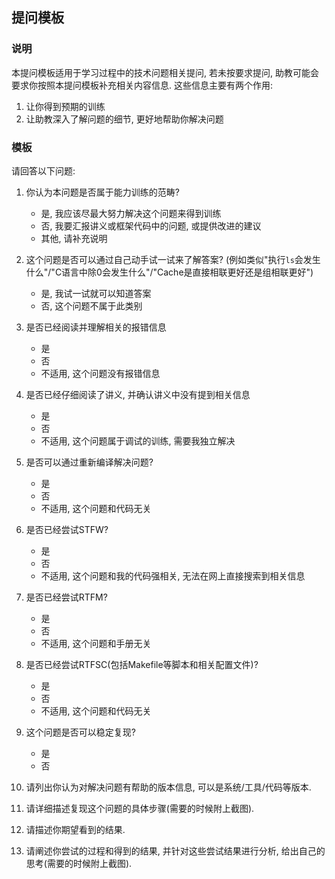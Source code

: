 ## 提问模板

### 说明

本提问模板适用于学习过程中的技术问题相关提问, 若未按要求提问, 助教可能会要求你按照本提问模板补充相关内容信息.
这些信息主要有两个作用:
1. 让你得到预期的训练
1. 让助教深入了解问题的细节, 更好地帮助你解决问题

### 模板

请回答以下问题:

1. 你认为本问题是否属于能力训练的范畴?
   * 是, 我应该尽最大努力解决这个问题来得到训练
   * 否, 我要汇报讲义或框架代码中的问题, 或提供改进的建议
   * 其他, 请补充说明

1. 这个问题是否可以通过自己动手试一试来了解答案?
(例如类似"执行`ls`会发生什么"/"C语言中除0会发生什么"/"Cache是直接相联更好还是组相联更好")
   * 是, 我试一试就可以知道答案
   * 否, 这个问题不属于此类别

1. 是否已经阅读并理解相关的报错信息
   * 是
   * 否
   * 不适用, 这个问题没有报错信息

1. 是否已经仔细阅读了讲义, 并确认讲义中没有提到相关信息
   * 是
   * 否
   * 不适用, 这个问题属于调试的训练, 需要我独立解决

1. 是否可以通过重新编译解决问题?
   * 是
   * 否
   * 不适用, 这个问题和代码无关

1. 是否已经尝试STFW?
   * 是
   * 否
   * 不适用, 这个问题和我的代码强相关, 无法在网上直接搜索到相关信息

1. 是否已经尝试RTFM?
   * 是
   * 否
   * 不适用, 这个问题和手册无关

1. 是否已经尝试RTFSC(包括Makefile等脚本和相关配置文件)?
   * 是
   * 否
   * 不适用, 这个问题和代码无关

1. 这个问题是否可以稳定复现?
   * 是
   * 否

1. 请列出你认为对解决问题有帮助的版本信息, 可以是系统/工具/代码等版本.

1. 请详细描述复现这个问题的具体步骤(需要的时候附上截图).

1. 请描述你期望看到的结果.

1. 请阐述你尝试的过程和得到的结果, 并针对这些尝试结果进行分析, 给出自己的思考(需要的时候附上截图).
